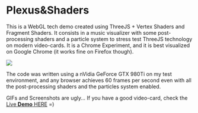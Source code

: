 # Plexus&Shaders

This is a WebGL tech demo created using ThreeJS + Vertex Shaders and Fragment Shaders. It consists in a music visualizer with some post-processing shaders and a particle system to stress test ThreeJS technology on modern video-cards. It is a Chrome Experiment, and it is best visualized on Google Chrome (it works fine on Firefox though).

![](http://mgz.me/wp-content/uploads/2018/01/plexus.jpg)

The code was written using a nVidia GeForce GTX 980Ti on my test environment, and any browser achieves 60 frames per second even with all the post-processing shaders and the particles system enabled.

GIFs and Screenshots are ugly... If you have a good video-card, check the [Live **Demo** HERE](http://mgz.me/plexus-shaders) =)
